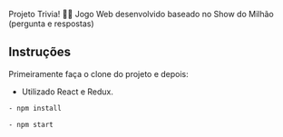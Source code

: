 Projeto Trivia! :technologist:
Jogo Web desenvolvido baseado no Show do Milhão (pergunta e respostas)

## Instruções

Primeiramente faça o clone do projeto e depois:

- Utilizado React e Redux.

```bash
- npm install
```

```bash
- npm start
```
